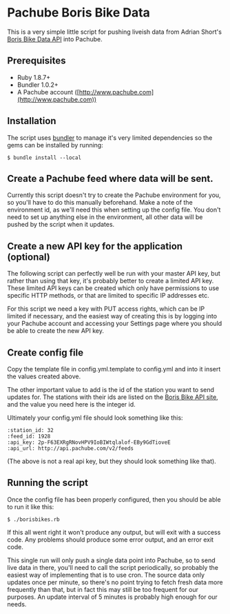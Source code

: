 # Pachube Boris Bike Data

This is a very simple little script for pushing liveish data from Adrian Short's
[Boris Bike Data API](http://borisbike.heroku.com) into Pachube.

## Prerequisites

* Ruby 1.8.7+
* Bundler 1.0.2+
* A Pachube account ([http://www.pachube.com](http://www.pachube.com))

## Installation

The script uses [bundler](http://gembundler.com) to manage it's very limited
dependencies so the gems can be installed by running:

    $ bundle install --local

## Create a Pachube feed where data will be sent.

Currently this script doesn't try to create the Pachube environment for you, so
you'll have to do this manually beforehand. Make a note of the environment id,
as we'll need this when setting up the config file. You don't need to set up 
anything else in the environment, all other data will be pushed by the script
when it updates.

## Create a new API key for the application (optional)

The following script can perfectly well be run with your master API key, but
rather than using that key, it's probably better to create a limited API key.
These limited API keys can be created which only have permissions to use
specific HTTP methods, or that are limited to specific IP addresses etc. 

For this script we need a key with PUT access rights, which can be IP limited
if necessary, and the easiest way of creating this is by logging into your
Pachube account and accessing your Settings page where you should be able to
create the new API key.

## Create config file

Copy the template file in config.yml.template to config.yml and into it insert
the values created above. 

The other important value to add is the id of the station you want to send
updates for.  The stations with their ids are listed on the [Boris Bike API
site](http://borisbike.heroku.com), and the value you need here is the integer
id.

Ultimately your config.yml file should look something like this:

    :station_id: 32
    :feed_id: 1928
    :api_key: 2p-F63EXRgRNovHPV9IoBIWtqlalof-EBy9GdTioveE
    :api_url: http://api.pachube.com/v2/feeds

(The above is not a real api key, but they should look something like that).

## Running the script

Once the config file has been properly configured, then you should be able to run
it like this:

    $ ./borisbikes.rb

If this all went right it won't produce any output, but will exit with a
success code.  Any problems should produce some error output, and an error exit
code.

This single run will only push a single data point into Pachube, so to send
live data in there, you'll need to call the script periodically, so probably
the easiest way of implementing that is to use cron. The source data only
updates once per minute, so there's no point trying to fetch fresh data more
frequently than that, but in fact this may still be too frequent for our
purposes. An update interval of 5 minutes is probably high enough for our
needs.
